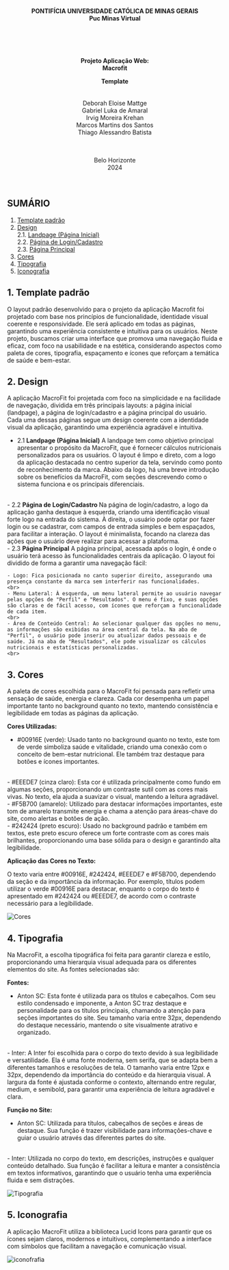 
<div style="text-align: center;">
 
<br> <br> <br>

**PONTIFÍCIA UNIVERSIDADE CATÓLICA DE MINAS GERAIS**
<br>
**Puc Minas Virtual**


<br><br><br><br>
**Projeto Aplicação Web: 
<br>
Macrofit**

<strong>Template</Strong>
<br><br><br> 
Deborah Eloise Mattge  
Gabriel Luka de Amaral  
Irvig Moreira Krehan  
Marcos Martins dos Santos  
Thiago Alessandro Batista

<br><br>
Belo Horizonte 
<br>
2024 
<br><br><br>
</div>


## SUMÁRIO

1. [Template padrão](#template-padrão)
2. [Design](#design)  
   2.1. [Landpage (Página Inicial)](#landpage-página-inicial)  
   2.2. [Página de Login/Cadastro](#página-de-logincadastro)  
   2.3. [Página Principal](#página-principal)
3. [Cores](#cores)
4. [Tipografia](#tipografia)
5. [Iconografia](#iconografia)





## 1. Template padrão

O layout padrão desenvolvido para o projeto da aplicação Macrofit foi projetado com base nos princípios de funcionalidade, identidade visual coerente e responsividade. Ele será aplicado em todas as páginas, garantindo uma experiência consistente e intuitiva para os usuários. Neste projeto, buscamos criar uma interface que promova uma navegação fluida e eficaz, com foco na usabilidade e na estética, considerando aspectos como paleta de cores, tipografia, espaçamento e ícones que reforçam a temática de saúde e bem-estar.

## 2. Design

A aplicação MacroFit foi projetada com foco na simplicidade e na facilidade de navegação, dividida em três principais layouts: a página inicial (landpage), a página de login/cadastro e a página principal do usuário. Cada uma dessas páginas segue um design coerente com a identidade visual da aplicação, garantindo uma experiência agradável e intuitiva.


- 2.1 <strong>Landpage (Página Inicial)</strong>
A landpage tem como objetivo principal apresentar o propósito da MacroFit, que é fornecer cálculos nutricionais personalizados para os usuários. O layout é limpo e direto, com a logo da aplicação destacada no centro superior da tela, servindo como ponto de reconhecimento da marca. Abaixo da logo, há uma breve introdução sobre os benefícios da MacroFit, com seções descrevendo como o sistema funciona e os principais diferenciais. 
<br>
- 2.2 <strong>Página de Login/Cadastro </strong>
Na página de login/cadastro, a logo da aplicação ganha destaque à esquerda, criando uma identificação visual forte logo na entrada do sistema. À direita, o usuário pode optar por fazer login ou se cadastrar, com campos de entrada simples e bem espaçados, para facilitar a interação. O layout é minimalista, focando na clareza das ações que o usuário deve realizar para acessar a plataforma.
<br>
- 2.3 <strong>Página Principal</strong>
A página principal, acessada após o login, é onde o usuário terá acesso às funcionalidades centrais da aplicação. O layout foi dividido de forma a garantir uma navegação fácil:
<br>

    - Logo: Fica posicionada no canto superior direito, assegurando uma presença constante da marca sem interferir nas funcionalidades.
    <br>
    - Menu Lateral: À esquerda, um menu lateral permite ao usuário navegar pelas opções de "Perfil" e "Resultados". O menu é fixo, e suas opções são claras e de fácil acesso, com ícones que reforçam a funcionalidade de cada item.
    <br>
    - Área de Conteúdo Central: Ao selecionar qualquer das opções no menu, as informações são exibidas na área central da tela. Na aba de "Perfil", o usuário pode inserir ou atualizar dados pessoais e de saúde. Já na aba de "Resultados", ele pode visualizar os cálculos nutricionais e estatísticas personalizadas.
    <br>

## 3. Cores

A paleta de cores escolhida para o MacroFit foi pensada para refletir uma sensação de saúde, energia e clareza. Cada cor desempenha um papel importante tanto no background quanto no texto, mantendo consistência e legibilidade em todas as páginas da aplicação.

<strong>Cores Utilizadas:</strong>
- #00916E (verde):
Usado tanto no background quanto no texto, este tom de verde simboliza saúde e vitalidade, criando uma conexão com o conceito de bem-estar nutricional. Ele também traz destaque para botões e ícones importantes.
<br>
- #EEEDE7 (cinza claro):
Esta cor é utilizada principalmente como fundo em algumas seções, proporcionando um contraste sutil com as cores mais vivas. No texto, ela ajuda a suavizar o visual, mantendo a leitura agradável.
<br>
- #F5B700 (amarelo):
Utilizado para destacar informações importantes, este tom de amarelo transmite energia e chama a atenção para áreas-chave do site, como alertas e botões de ação.
<br>
- #242424 (preto escuro):
Usado no background padrão e também em textos, este preto escuro oferece um forte contraste com as cores mais brilhantes, proporcionando uma base sólida para o design e garantindo alta legibilidade.

<strong>Aplicação das Cores no Texto:</strong>

O texto varia entre #00916E, #242424, #EEEDE7 e #F5B700, dependendo da seção e da importância da informação. Por exemplo, títulos podem utilizar o verde #00916E para destacar, enquanto o corpo do texto é apresentado em #242424 ou #EEEDE7, de acordo com o contraste necessário para a legibilidade.

![Cores](img/colors.jpg)

## 4. Tipografia

Na MacroFit, a escolha tipográfica foi feita para garantir clareza e estilo, proporcionando uma hierarquia visual adequada para os diferentes elementos do site. As fontes selecionadas são:

<strong>Fontes:</strong>
- Anton SC:
Esta fonte é utilizada para os títulos e cabeçalhos. Com seu estilo condensado e imponente, a Anton SC traz destaque e personalidade para os títulos principais, chamando a atenção para seções importantes do site. Seu tamanho varia entre 32px, dependendo do destaque necessário, mantendo o site visualmente atrativo e organizado.
<br>
- Inter:
A Inter foi escolhida para o corpo do texto devido à sua legibilidade e versatilidade. Ela é uma fonte moderna, sem serifa, que se adapta bem a diferentes tamanhos e resoluções de tela. O tamanho varia entre 12px e 32px, dependendo da importância do conteúdo e da hierarquia visual. A largura da fonte é ajustada conforme o contexto, alternando entre regular, medium, e semibold, para garantir uma experiência de leitura agradável e clara.

<strong>Função no Site:</strong>

- Anton SC: Utilizada para títulos, cabeçalhos de seções e áreas de destaque. Sua função é trazer visibilidade para informações-chave e guiar o usuário através das diferentes partes do site.
<br>
- Inter: Utilizada no corpo do texto, em descrições, instruções e qualquer conteúdo detalhado. Sua função é facilitar a leitura e manter a consistência em textos informativos, garantindo que o usuário tenha uma experiência fluida e sem distrações.

![Tipografia](img/typography.jpg)

## 5. Iconografia

A aplicação MacroFit utiliza a biblioteca Lucid Icons para garantir que os ícones sejam claros, modernos e intuitivos, complementando a interface com símbolos que facilitam a navegação e comunicação visual.

![iconofrafia](img/icons.jpg)